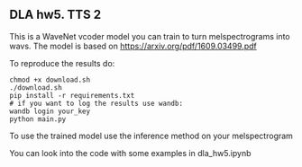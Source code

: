 ## DLA hw5. TTS 2

This is a WaveNet vcoder model you can train to turn melspectrograms into wavs.
The model is based on https://arxiv.org/pdf/1609.03499.pdf

To reproduce the results do:
```
chmod +x download.sh
./download.sh
pip install -r requirements.txt
# if you want to log the results use wandb:
wandb login your_key
python main.py
```

To use the trained model use the inference method on your melspectrogram

You can look into the code with some examples in dla_hw5.ipynb
